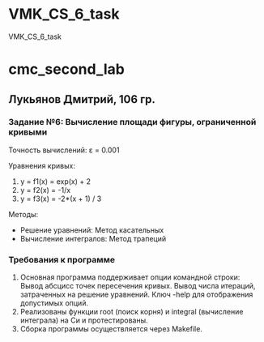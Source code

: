 # VMK_CS_6_task
VMK_CS_6_task
# cmc_second_lab
## Лукьянов Дмитрий, 106 гр.
### Задание №6: Вычисление площади фигуры, ограниченной кривыми

Точность вычислений: ε = 0.001

Уравнения кривых:
1. y = f1(x) = exp(x)  + 2
2. y = f2(x) = -1/x
3. y = f3(x) = -2*(x + 1) / 3

Методы:
- Решение уравнений: Метод касательных
- Вычисление интегралов: Метод трапеций

### Требования к программе

1. Основная программа поддерживает опции командной строки:
    Вывод абсцисс точек пересечения кривых.
    Вывод числа итераций, затраченных на решение уравнений.
    Ключ -help для отображения допустимых опций.
2. Реализованы функции root (поиск корня) и integral (вычисление интеграла) на Си и протестированы.
3. Сборка программы осуществляется через Makefile.
